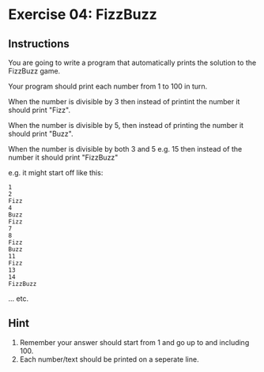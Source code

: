 # Exercise 04: FizzBuzz

## Instructions

You are going to write a program that automatically prints the solution to the FizzBuzz game.

Your program should print each number from 1 to 100 in turn.

When the number is divisible by 3 then instead of printint the number it should print "Fizz".

When the number is divisible by 5, then instead of printing the number it should print "Buzz".

When the number is divisible by both 3 and 5 e.g. 15 then instead of the number it should print "FizzBuzz"

e.g. it might start off like this:

```
1
2
Fizz
4
Buzz
Fizz
7
8
Fizz
Buzz
11
Fizz
13
14
FizzBuzz
```

... etc.

## Hint

1. Remember your answer should start from 1 and go up to and including 100.
2. Each number/text should be printed on a seperate line.
